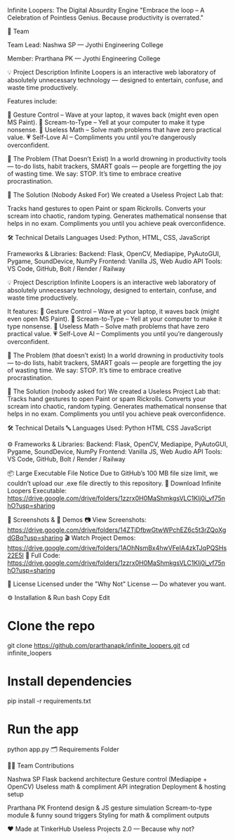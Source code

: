 Infinite Loopers: The Digital Absurdity Engine
"Embrace the loop – A Celebration of Pointless Genius. Because productivity is overrated."

👥 Team

Team Lead: Nashwa SP — Jyothi Engineering College

Member: Prarthana PK — Jyothi Engineering College

💡 Project Description
Infinite Loopers is an interactive web laboratory of absolutely unnecessary technology — designed to entertain, confuse, and waste time productively.

Features include:

👋 Gesture Control – Wave at your laptop, it waves back (might even open MS Paint).
🎤 Scream-to-Type – Yell at your computer to make it type nonsense.
🔢 Useless Math – Solve math problems that have zero practical value.
💗 Self-Love AI – Compliments you until you’re dangerously overconfident.

🤔 The Problem (That Doesn’t Exist)
In a world drowning in productivity tools — to-do lists, habit trackers, SMART goals — people are forgetting the joy of wasting time.
We say: STOP. It’s time to embrace creative procrastination.

🚀 The Solution (Nobody Asked For)
We created a Useless Project Lab that:

Tracks hand gestures to open Paint or spam Rickrolls.
Converts your scream into chaotic, random typing.
Generates mathematical nonsense that helps in no exam.
Compliments you until you achieve peak overconfidence.

🛠 Technical Details
Languages Used: Python, HTML, CSS, JavaScript

Frameworks & Libraries:
Backend: Flask, OpenCV, Mediapipe, PyAutoGUI, Pygame, SoundDevice, NumPy
Frontend: Vanilla JS, Web Audio API
Tools: VS Code, GitHub, Bolt / Render / Railway

💡 Project Description
Infinite Loopers is an interactive web laboratory of absolutely unnecessary technology, designed to entertain, confuse, and waste time productively.

It features:
👋 Gesture Control – Wave at your laptop, it waves back (might even open MS Paint).
🎤 Scream-to-Type – Yell at your computer to make it type nonsense.
🔢 Useless Math – Solve math problems that have zero practical value.
💗 Self-Love AI – Compliments you until you’re dangerously overconfident.

🤔 The Problem (that doesn’t exist)
In a world drowning in productivity tools — to-do lists, habit trackers, SMART goals — people are forgetting the joy of wasting time.
We say: STOP. It’s time to embrace creative procrastination.

🚀 The Solution (nobody asked for)
We created a Useless Project Lab that:
Tracks hand gestures to open Paint or spam Rickrolls.
Converts your scream into chaotic, random typing.
Generates mathematical nonsense that helps in no exam.
Compliments you until you achieve peak overconfidence.

🛠 Technical Details
🔤 Languages Used:
Python
HTML
CSS
JavaScript

⚙ Frameworks & Libraries:
Backend: Flask, OpenCV, Mediapipe, PyAutoGUI, Pygame, SoundDevice, NumPy
Frontend: Vanilla JS, Web Audio API
Tools: VS Code, GitHub, Bolt / Render / Railway

📦 Large Executable File Notice
Due to GitHub’s 100 MB file size limit, we couldn’t upload our .exe file directly to this repository.
🔗 Download Infinite Loopers Executable:
https://drive.google.com/drive/folders/1zzrx0H0MaShmkgsVLC1Klj0i_vf75nhO?usp=sharing

📸 Screenshots & 🎥 Demos
📷 View Screenshots: https://drive.google.com/drive/folders/14ZTjDfbwGtwWPchEZ6c5t3rZQoXgdGBq?usp=sharing
🎬 Watch Project Demos: https://drive.google.com/drive/folders/1AOhNsmBx4hwVFeIA4zkTJqPQSHs22E5l
💾 Full Code: https://drive.google.com/drive/folders/1zzrx0H0MaShmkgsVLC1Klj0i_vf75nhO?usp=sharing

📜 License
Licensed under the "Why Not" License — Do whatever you want.

⚙️ Installation & Run
bash
Copy
Edit
# Clone the repo
git clone https://github.com/prarthanapk/infinite_loopers.git
cd infinite_loopers

# Install dependencies
pip install -r requirements.txt

# Run the app
python app.py
🗂 Requirements Folder

🧑‍💻 Team Contributions

Nashwa SP
Flask backend architecture
Gesture control (Mediapipe + OpenCV)
Useless math & compliment API integration
Deployment & hosting setup

Prarthana PK
Frontend design & JS gesture simulation
Scream-to-type module & funny sound triggers
Styling for math & compliment outputs

❤️ Made at
TinkerHub Useless Projects 2.0 — Because why not?
